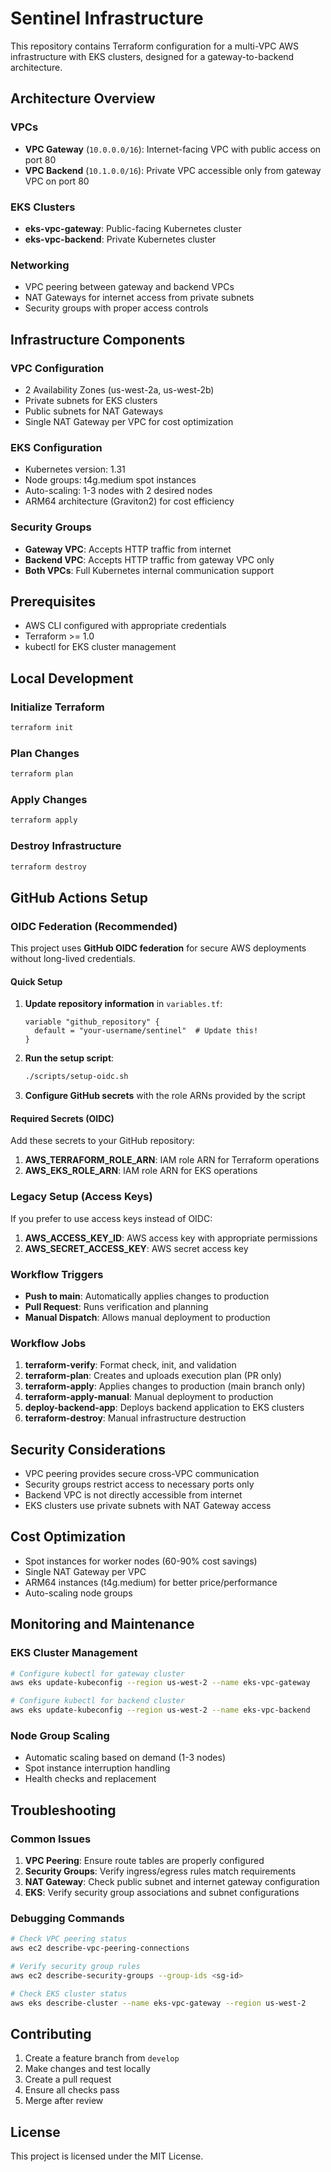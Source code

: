 # Sentinel Infrastructure

This repository contains Terraform configuration for a multi-VPC AWS infrastructure with EKS clusters, designed for a gateway-to-backend architecture.

## Architecture Overview

### VPCs
- **VPC Gateway** (`10.0.0.0/16`): Internet-facing VPC with public access on port 80
- **VPC Backend** (`10.1.0.0/16`): Private VPC accessible only from gateway VPC on port 80

### EKS Clusters
- **eks-vpc-gateway**: Public-facing Kubernetes cluster
- **eks-vpc-backend**: Private Kubernetes cluster

### Networking
- VPC peering between gateway and backend VPCs
- NAT Gateways for internet access from private subnets
- Security groups with proper access controls

## Infrastructure Components

### VPC Configuration
- 2 Availability Zones (us-west-2a, us-west-2b)
- Private subnets for EKS clusters
- Public subnets for NAT Gateways
- Single NAT Gateway per VPC for cost optimization

### EKS Configuration
- Kubernetes version: 1.31
- Node groups: t4g.medium spot instances
- Auto-scaling: 1-3 nodes with 2 desired nodes
- ARM64 architecture (Graviton2) for cost efficiency

### Security Groups
- **Gateway VPC**: Accepts HTTP traffic from internet
- **Backend VPC**: Accepts HTTP traffic from gateway VPC only
- **Both VPCs**: Full Kubernetes internal communication support

## Prerequisites

- AWS CLI configured with appropriate credentials
- Terraform >= 1.0
- kubectl for EKS cluster management

## Local Development

### Initialize Terraform
```bash
terraform init
```

### Plan Changes
```bash
terraform plan
```

### Apply Changes
```bash
terraform apply
```

### Destroy Infrastructure
```bash
terraform destroy
```

## GitHub Actions Setup

### OIDC Federation (Recommended)

This project uses **GitHub OIDC federation** for secure AWS deployments without long-lived credentials.

#### Quick Setup

1. **Update repository information** in `variables.tf`:
   ```hcl
   variable "github_repository" {
     default = "your-username/sentinel"  # Update this!
   }
   ```

2. **Run the setup script**:
   ```bash
   ./scripts/setup-oidc.sh
   ```

3. **Configure GitHub secrets** with the role ARNs provided by the script

#### Required Secrets (OIDC)

Add these secrets to your GitHub repository:

1. **AWS_TERRAFORM_ROLE_ARN**: IAM role ARN for Terraform operations
2. **AWS_EKS_ROLE_ARN**: IAM role ARN for EKS operations

### Legacy Setup (Access Keys)

If you prefer to use access keys instead of OIDC:

1. **AWS_ACCESS_KEY_ID**: AWS access key with appropriate permissions
2. **AWS_SECRET_ACCESS_KEY**: AWS secret access key

### Workflow Triggers

- **Push to main**: Automatically applies changes to production
- **Pull Request**: Runs verification and planning
- **Manual Dispatch**: Allows manual deployment to production

### Workflow Jobs

1. **terraform-verify**: Format check, init, and validation
2. **terraform-plan**: Creates and uploads execution plan (PR only)
3. **terraform-apply**: Applies changes to production (main branch only)
4. **terraform-apply-manual**: Manual deployment to production
5. **deploy-backend-app**: Deploys backend application to EKS clusters
6. **terraform-destroy**: Manual infrastructure destruction

## Security Considerations

- VPC peering provides secure cross-VPC communication
- Security groups restrict access to necessary ports only
- Backend VPC is not directly accessible from internet
- EKS clusters use private subnets with NAT Gateway access

## Cost Optimization

- Spot instances for worker nodes (60-90% cost savings)
- Single NAT Gateway per VPC
- ARM64 instances (t4g.medium) for better price/performance
- Auto-scaling node groups

## Monitoring and Maintenance

### EKS Cluster Management
```bash
# Configure kubectl for gateway cluster
aws eks update-kubeconfig --region us-west-2 --name eks-vpc-gateway

# Configure kubectl for backend cluster
aws eks update-kubeconfig --region us-west-2 --name eks-vpc-backend
```

### Node Group Scaling
- Automatic scaling based on demand (1-3 nodes)
- Spot instance interruption handling
- Health checks and replacement

## Troubleshooting

### Common Issues
1. **VPC Peering**: Ensure route tables are properly configured
2. **Security Groups**: Verify ingress/egress rules match requirements
3. **NAT Gateway**: Check public subnet and internet gateway configuration
4. **EKS**: Verify security group associations and subnet configurations

### Debugging Commands
```bash
# Check VPC peering status
aws ec2 describe-vpc-peering-connections

# Verify security group rules
aws ec2 describe-security-groups --group-ids <sg-id>

# Check EKS cluster status
aws eks describe-cluster --name eks-vpc-gateway --region us-west-2
```

## Contributing

1. Create a feature branch from `develop`
2. Make changes and test locally
3. Create a pull request
4. Ensure all checks pass
5. Merge after review

## License

This project is licensed under the MIT License.
